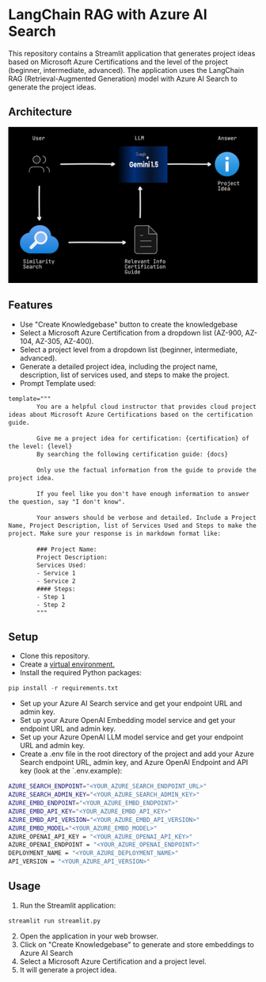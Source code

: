 # LangChain RAG with Azure AI Search

This repository contains a Streamlit application that generates project ideas based on Microsoft Azure Certifications and the level of the project (beginner, intermediate, advanced). The application uses the LangChain RAG (Retrieval-Augmented Generation) model with Azure AI Search to generate the project ideas.

## Architecture

![Architecture for the project](./architecture.png)

## Features

- Use "Create Knowledgebase" button to create the knowledgebase
- Select a Microsoft Azure Certification from a dropdown list (AZ-900, AZ-104, AZ-305, AZ-400).
- Select a project level from a dropdown list (beginner, intermediate, advanced).
- Generate a detailed project idea, including the project name, description, list of services used, and steps to make the project.
- Prompt Template used:

```
template="""
        You are a helpful cloud instructor that provides cloud project ideas about Microsoft Azure Certifications based on the certification guide.
        
        Give me a project idea for certification: {certification} of the level: {level}
        By searching the following certification guide: {docs}
        
        Only use the factual information from the guide to provide the project idea.
        
        If you feel like you don't have enough information to answer the question, say "I don't know".
        
        Your answers should be verbose and detailed. Include a Project Name, Project Description, list of Services Used and Steps to make the project. Make sure your response is in markdown format like:

        ### Project Name:
        Project Description:
        Services Used:
        - Service 1
        - Service 2
        #### Steps:
        - Step 1
        - Step 2
        """
```

## Setup

- Clone this repository.
- Create a [virtual environment.](https://docs.python.org/3/library/venv.html)
- Install the required Python packages:

``` python
pip install -r requirements.txt
```

- Set up your Azure AI Search service and get your endpoint URL and admin key.
- Set up your Azure OpenAI Embedding model service and get your endpoint URL and admin key.
- Set up your Azure OpenAI LLM model service and get your endpoint URL and admin key.
- Create a .env file in the root directory of the project and add your Azure Search endpoint URL, admin key, and Azure OpenAI Endpoint and API key (look at the `.env.example):

``` bash
AZURE_SEARCH_ENDPOINT="<YOUR_AZURE_SEARCH_ENDPOINT_URL>"
AZURE_SEARCH_ADMIN_KEY="<YOUR_AZURE_SEARCH_ADMIN_KEY>"
AZURE_EMBD_ENDPOINT="<YOUR_AZURE_EMBD_ENDPOINT>"
AZURE_EMBD_API_KEY="<YOUR_AZURE_EMBD_API_KEY>"
AZURE_EMBD_API_VERSION="<YOUR_AZURE_EMBD_API_VERSION>"
AZURE_EMBD_MODEL="<YOUR_AZURE_EMBD_MODEL>"
AZURE_OPENAI_API_KEY = "<YOUR_AZURE_OPENAI_API_KEY>"
AZURE_OPENAI_ENDPOINT = "<YOUR_AZURE_OPENAI_ENDPOINT>"
DEPLOYMENT_NAME = "<YOUR_AZURE_DEPLOYMENT_NAME>"
API_VERSION = "<YOUR_AZURE_API_VERSION>"
```

## Usage

1. Run the Streamlit application:
``` python
streamlit run streamlit.py
```
2. Open the application in your web browser.
3. Click on "Create Knowledgebase" to generate and store embeddings to Azure AI Search
4. Select a Microsoft Azure Certification and a project level.
5. It will generate a project idea.